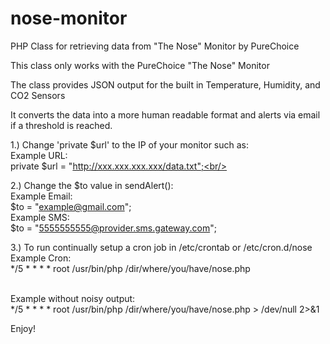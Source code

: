 nose-monitor
============

PHP Class for retrieving data from "The Nose" Monitor by PureChoice<br/>

This class only works with the PureChoice "The Nose" Monitor<br/>

The class provides JSON output for the built in Temperature, Humidity, and CO2 Sensors<br/>

It converts the data into a more human readable format and alerts via email if a threshold is reached.<br/>

1.) Change 'private $url' to the IP of your monitor such as:<br/>
Example URL:<br/>
    private $url = "http://xxx.xxx.xxx.xxx/data.txt";<br/>

2.) Change the $to value in sendAlert():<br/>
Example Email:<br/>
    $to = "example@gmail.com";<br/>
Example SMS:<br/>
    $to = "5555555555@provider.sms.gateway.com";<br/>

3.) To run continually setup a cron job in /etc/crontab or /etc/cron.d/nose<br/>
Example Cron:<br/>
*/5 * * * * root /usr/bin/php /dir/where/you/have/nose.php<br/>

<br/>Example without noisy output:<br/>
*/5 * * * * root /usr/bin/php /dir/where/you/have/nose.php > /dev/null 2>&1<br/>

Enjoy!
